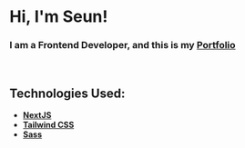 # Hi, I'm **Seun**!

### I am a **Frontend Developer**, and this is my [Portfolio](https://seun-a-portfolio.netlify.app)

<br />

## Technologies Used:
- [**NextJS**](https://nextjs.org)
- [**Tailwind CSS**](https://tailwindcss.com/) 
- [**Sass**](https://sass-lang.com)